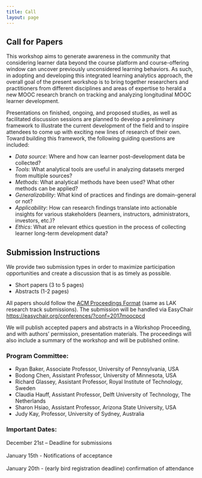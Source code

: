 ```yaml
---
title: Call
layout: page
---
```


## Call for Papers

This workshop aims to generate awareness in the community that considering learner data beyond the course platform and course-offering window can uncover previously unconsidered learning behaviors. As such, in adopting and developing this integrated learning analytics approach, the overall goal of the present workshop is to bring together researchers and practitioners from different disciplines and areas of expertise to herald a new MOOC research branch on tracking and analyzing longitudinal MOOC learner development. 
      
Presentations on finished, ongoing, and proposed studies, as well as facilitated discussion sessions are planned to develop a preliminary framework to illustrate the current development of the field and to inspire attendees to come up with exciting new lines of research of their own. Toward building this framework, the following guiding questions are included:

*   *Data source*: Where and how can learner post-development data be collected?   
*   *Tools*: What analytical tools are useful in analyzing datasets merged from multiple sources?   
*   *Methods*: What analytical methods have been used? What other methods can be applied?  
*   *Generalizability*: What kind of practices and findings are domain-general or not? 
*   *Applicability*: How can research findings translate into actionable insights for various stakeholders (learners, instructors, administrators, investors, etc.)?  
*   *Ethics*: What are relevant ethics question in the process of collecting learner long-term development data?   

## Submission Instructions

We provide two submission types in order to maximize participation opportunities and create a discussion that is as timely as possible. 

*   Short papers (3 to 5 pages)  
*   Abstracts (1-2 pages)

All papers should follow the [ACM Proceedings Format](https://www.acm.org/publications/proceedings-template) (same as LAK research track submissions). The submission will be handled via EasyChair https://easychair.org/conferences/?conf=2017moocpcd

We will publish accepted papers and abstracts in a Workshop Proceeding, and with authors’ permission, presentation materials. The proceedings will also include a summary of the workshop and will be published online.

### Program Committee:

*   Ryan Baker, Associate Professor, University of Pennsylvania, USA
*   Bodong Chen, Assistant Professor, University of Minnesota, USA
*   Richard Glassey, Assistant Professor, Royal Institute of Technology, Sweden 
*   Claudia Hauff, Assistant Professor, Delft University of Technology, The Netherlands
*   Sharon Hsiao, Assistant Professor, Arizona State University, USA
*   Judy Kay, Professor, University of Sydney, Australia

### Important Dates:

December 21st – Deadline for submissions </br>  
January 15th - Notifications of acceptance </br>  
January 20th - (early bird registration deadline) confirmation of attendance </br>  
